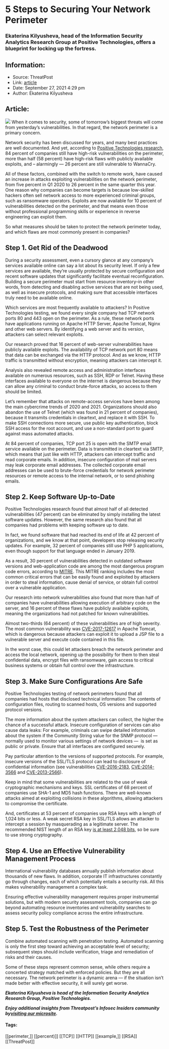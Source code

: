 # 5 Steps to Securing Your Network Perimeter
### Ekaterina Kilyusheva, head of the Information Security Analytics Research Group at Positive Technologies, offers a blueprint for locking up the fortress.

## Information:
+ Source: ThreatPost
+ Link: [article](https://kasperskycontenthub.com/threatpost-global/?p=175043)
+ Date: September 27, 2021  4:29 pm
+ Author: Ekaterina Kilyusheva


## Article:
![](https://media.threatpost.com/wp-content/uploads/sites/103/2021/09/27162144/moat-e1632774120584.png)
When it comes to security, some of tomorrow’s biggest threats will come from yesterday’s vulnerabilities. In that regard, the network perimeter is a primary concern.


Network security has been discussed for years, and many best practices are well documented. And yet, according to [Positive Technologies research](https://www.ptsecurity.com/ww-en/analytics/vulnerabilities-corporate-networks-2020/), 84 percent of companies still have high-risk vulnerabilities on the perimeter, more than half (58 percent) have high-risk flaws with publicly available exploits, and – alarmingly — 26 percent are still vulnerable to WannaCry.


All of these factors, combined with the switch to remote work, have caused an increase in attacks exploiting vulnerabilities on the network perimeter, from five percent in Q1 2020 to 26 percent in the same quarter this year. One reason why companies can become targets is because low-skilled hackers often sell network access to more experienced criminal groups, such as ransomware operators. Exploits are now available for 10 percent of vulnerabilities detected on the perimeter, and that means even those without professional programming skills or experience in reverse engineering can exploit them.


So what measures should be taken to protect the network perimeter today, and which flaws are most commonly present in companies?


**Step 1. Get Rid of the Deadwood**
-----------------------------------


During a security assessment, even a cursory glance at any company’s services available online can say a lot about its security level. If only a few services are available, they’re usually protected by secure configuration and recent software updates that significantly facilitate eventual reconfiguration. Building a secure perimeter must start from resource inventory–in other words, from detecting and disabling active services that are not being used, as well as insecure protocols, and making sure that accessible interfaces truly need to be available online.


Which services are most frequently available to attackers? In Positive Technologies testing, we found every single company had TCP network ports 80 and 443 open on the perimeter. As a rule, these network ports have applications running on Apache HTTP Server, Apache Tomcat, Nginx and other web servers. By identifying a web server and its version, attackers can select relevant exploits.


Our research proved that 16 percent of web-server vulnerabilities have publicly available exploits. The availability of TCP network port 80 means that data can be exchanged via the HTTP protocol. And as we know, HTTP traffic is transmitted without encryption, meaning attackers can intercept it.


Analysis also revealed remote access and administration interfaces available on numerous resources, such as SSH, RDP or Telnet. Having these interfaces available to everyone on the internet is dangerous because they can allow any criminal to conduct brute-force attacks, so access to them should be limited.


Let’s remember that attacks on remote-access services have been among the main cybercrime trends of 2020 and 2021. Organizations should also abandon the use of Telnet (which was found in 21 percent of companies), because it transmits credentials in cleartext, and replace it with SSH. To make SSH connections more secure, use public key authentication, block SSH access for the root account, and use a non-standard port to guard against mass automated attacks.


At 84 percent of companies, TCP port 25 is open with the SMTP email service available on the perimeter. Data is transmitted in cleartext via SMTP, which means that just like with HTTP, attackers can intercept traffic and read corporate emails. In addition, insecure configuration of mail servers may leak corporate email addresses. The collected corporate email addresses can be used to brute-force credentials for network perimeter resources or remote access to the internal network, or to send phishing emails.


**Step 2. Keep Software Up-to-Date**
------------------------------------


Positive Technologies research found that almost half of all detected vulnerabilities (47 percent) can be eliminated by simply installing the latest software updates. However, the same research also found that all companies had problems with keeping software up to date.


In fact, we found software that had reached its end of life at 42 percent of organizations, and we know at that point, developers stop releasing security updates. For example, 32 percent of companies still use PHP 5 applications, even though support for that language ended in January 2019.


As a result, 30 percent of vulnerabilities detected in outdated software versions and web-application code are among the most dangerous program code errors, according to [MITRE](https://cwe.mitre.org/top25/archive/2019/2019_cwe_top25.html). This MITRE ranking includes the most common critical errors that can be easily found and exploited by attackers in order to steal information, cause denial of service, or obtain full control over a vulnerable application.


Our research into network vulnerabilities also found that more than half of companies have vulnerabilities allowing execution of arbitrary code on the server, and 16 percent of these flaws have publicly available exploits, meaning the organizations had not patched for known vulnerabilities.


Almost two-thirds (64 percent) of these vulnerabilities are of high severity. The most common vulnerability was [CVE-2017-12617](https://cve.mitre.org/cgi-bin/cvename.cgi?name=CVE-2017-12617) in Apache Tomcat, which is dangerous because attackers can exploit it to upload a JSP file to a vulnerable server and execute code contained in this file.


In the worst case, this could let attackers breach the network perimeter and access the local network, opening up the possibility for them to then steal confidential data, encrypt files with ransomware, gain access to critical business systems or obtain full control over the infrastructure.


**Step 3. Make Sure Configurations Are Safe**
---------------------------------------------


Positive Technologies testing of network perimeters found that all companies had hosts that disclosed technical information: The contents of configuration files, routing to scanned hosts, OS versions and supported protocol versions.


The more information about the system attackers can collect, the higher the chance of a successful attack. Insecure configuration of services can also cause data leaks: For example, criminals can swipe detailed information about the system if the Community String value for the SNMP protocol — normally used to monitor various settings of network devices —  is set as public or private. Ensure that all interfaces are configured securely.


Pay particular attention to the versions of supported protocols. For example, insecure versions of the SSL/TLS protocol can lead to disclosure of confidential information (see vulnerabilities [CVE-2016-2183](http://cve.mitre.org/cgi-bin/cvename.cgi?name=CVE-2016-2183), [CVE-2014-3566](http://cve.mitre.org/cgi-bin/cvename.cgi?name=CVE-2014-3566) and [CVE-2013-2566](https://cve.mitre.org/cgi-bin/cvename.cgi?name=CVE-2013-2566)).


Keep in mind that some vulnerabilities are related to the use of weak cryptographic mechanisms and keys. SSL certificates of 68 percent of companies use SHA-1 and MD5 hash functions. There are well-known attacks aimed at exploiting collisions in these algorithms, allowing attackers to compromise the certificate.


And, certificates at 53 percent of companies use RSA keys with a length of 1,024 bits or less. A weak secret RSA key in SSL/TLS allows an attacker to intercept a session by masquerading as a legitimate server. The recommended NIST length of an RSA key [is at least 2,048 bits](https://nvlpubs.nist.gov/nistpubs/SpecialPublications/NIST.SP.800-131Ar2.pdf), so be sure to use strong cryptography.


**Step 4. Use an Effective Vulnerability Management Process**
-------------------------------------------------------------


International vulnerability databases annually publish information about thousands of new flaws. In addition, corporate IT infrastructures constantly go through changes, each of which potentially entails a security risk. All this makes vulnerability management a complex task.


Ensuring effective vulnerability management requires proper instrumental solutions, but with modern security assessment tools, companies can go beyond automating resource inventories and vulnerability searches to assess security policy compliance across the entire infrastructure.


**Step 5. Test the Robustness of the Perimeter**
------------------------------------------------


Combine automated scanning with penetration testing. Automated scanning is only the first step toward achieving an acceptable level of security; subsequent steps should include verification, triage and remediation of risks and their causes.


Some of these steps represent common sense, while others require a concerted strategy matched with enforced policies. But they are all necessary. The network perimeter is a dynamic arena — if the situation isn’t made better with effective security, it will surely get worse.


***Ekaterina Kilyusheva is head of the Information Security Analytics Research Group,* *Positive Technologies.***


***Enjoy additional insights from Threatpost’s Infosec Insiders community by***[***visiting our microsite***](https://threatpost.com/microsite/infosec-insiders-community/)***.***




#### Tags:
[[perimeter,]] [[percent)]] [[TCP]] [[HTTP]] [[example,]] [[RSA]] [[ThreatPost]]
